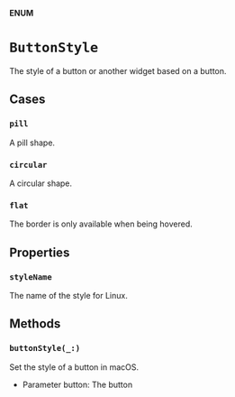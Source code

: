 **ENUM**

# `ButtonStyle`

The style of a button or another widget based on a button.

## Cases
### `pill`

A pill shape.

### `circular`

A circular shape.

### `flat`

The border is only available when being hovered.

## Properties
### `styleName`

The name of the style for Linux.

## Methods
### `buttonStyle(_:)`

Set the style of a button in macOS.
- Parameter button: The button
